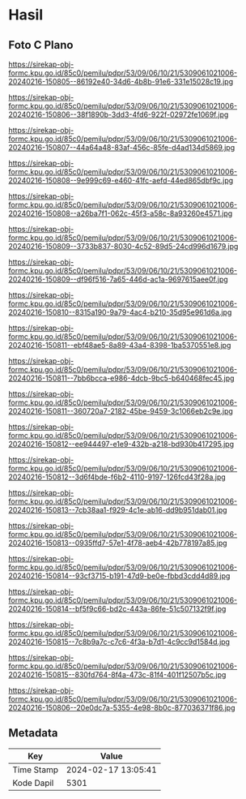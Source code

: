 # Hasil

## Foto C Plano

https://sirekap-obj-formc.kpu.go.id/85c0/pemilu/pdpr/53/09/06/10/21/5309061021006-20240216-150805--86192e40-34d6-4b8b-91e6-331e15028c19.jpg

https://sirekap-obj-formc.kpu.go.id/85c0/pemilu/pdpr/53/09/06/10/21/5309061021006-20240216-150806--38f1890b-3dd3-4fd6-922f-02972fe1069f.jpg

https://sirekap-obj-formc.kpu.go.id/85c0/pemilu/pdpr/53/09/06/10/21/5309061021006-20240216-150807--44a64a48-83af-456c-85fe-d4ad134d5869.jpg

https://sirekap-obj-formc.kpu.go.id/85c0/pemilu/pdpr/53/09/06/10/21/5309061021006-20240216-150808--9e999c69-e460-41fc-aefd-44ed865dbf9c.jpg

https://sirekap-obj-formc.kpu.go.id/85c0/pemilu/pdpr/53/09/06/10/21/5309061021006-20240216-150808--a26ba7f1-062c-45f3-a58c-8a93260e4571.jpg

https://sirekap-obj-formc.kpu.go.id/85c0/pemilu/pdpr/53/09/06/10/21/5309061021006-20240216-150809--3733b837-8030-4c52-89d5-24cd996d1679.jpg

https://sirekap-obj-formc.kpu.go.id/85c0/pemilu/pdpr/53/09/06/10/21/5309061021006-20240216-150809--df96f516-7a65-446d-ac1a-9697615aee0f.jpg

https://sirekap-obj-formc.kpu.go.id/85c0/pemilu/pdpr/53/09/06/10/21/5309061021006-20240216-150810--8315a190-9a79-4ac4-b210-35d95e961d6a.jpg

https://sirekap-obj-formc.kpu.go.id/85c0/pemilu/pdpr/53/09/06/10/21/5309061021006-20240216-150811--ebf48ae5-8a89-43a4-8398-1ba5370551e8.jpg

https://sirekap-obj-formc.kpu.go.id/85c0/pemilu/pdpr/53/09/06/10/21/5309061021006-20240216-150811--7bb6bcca-e986-4dcb-9bc5-b640468fec45.jpg

https://sirekap-obj-formc.kpu.go.id/85c0/pemilu/pdpr/53/09/06/10/21/5309061021006-20240216-150811--360720a7-2182-45be-9459-3c1066eb2c9e.jpg

https://sirekap-obj-formc.kpu.go.id/85c0/pemilu/pdpr/53/09/06/10/21/5309061021006-20240216-150812--ee944497-e1e9-432b-a218-bd930b417295.jpg

https://sirekap-obj-formc.kpu.go.id/85c0/pemilu/pdpr/53/09/06/10/21/5309061021006-20240216-150812--3d6f4bde-f6b2-4110-9197-126fcd43f28a.jpg

https://sirekap-obj-formc.kpu.go.id/85c0/pemilu/pdpr/53/09/06/10/21/5309061021006-20240216-150813--7cb38aa1-f929-4c1e-ab16-dd9b951dab01.jpg

https://sirekap-obj-formc.kpu.go.id/85c0/pemilu/pdpr/53/09/06/10/21/5309061021006-20240216-150813--0935ffd7-57e1-4f78-aeb4-42b778197a85.jpg

https://sirekap-obj-formc.kpu.go.id/85c0/pemilu/pdpr/53/09/06/10/21/5309061021006-20240216-150814--93cf3715-b191-47d9-be0e-fbbd3cdd4d89.jpg

https://sirekap-obj-formc.kpu.go.id/85c0/pemilu/pdpr/53/09/06/10/21/5309061021006-20240216-150814--bf5f9c66-bd2c-443a-86fe-51c507132f9f.jpg

https://sirekap-obj-formc.kpu.go.id/85c0/pemilu/pdpr/53/09/06/10/21/5309061021006-20240216-150815--7c8b9a7c-c7c6-4f3a-b7d1-4c9cc9d1584d.jpg

https://sirekap-obj-formc.kpu.go.id/85c0/pemilu/pdpr/53/09/06/10/21/5309061021006-20240216-150815--830fd764-8f4a-473c-81f4-401f12507b5c.jpg

https://sirekap-obj-formc.kpu.go.id/85c0/pemilu/pdpr/53/09/06/10/21/5309061021006-20240216-150806--20e0dc7a-5355-4e98-8b0c-877036371f86.jpg


## Metadata

| Key        | Value               |
| ---------- | ------------------- |
| Time Stamp | 2024-02-17 13:05:41 |
| Kode Dapil | 5301                |



